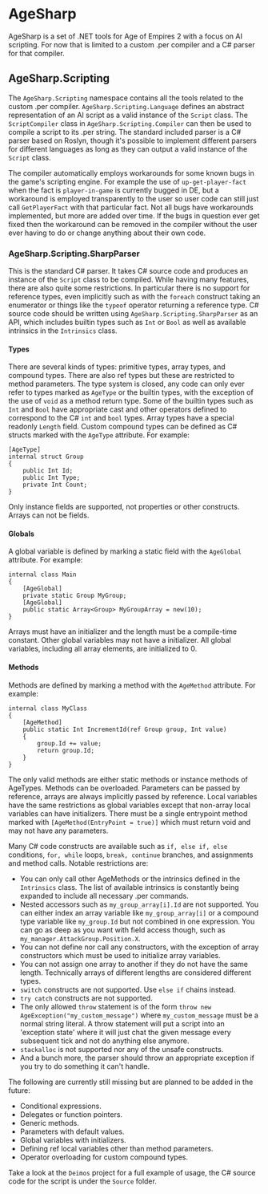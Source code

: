 # AgeSharp

AgeSharp is a set of .NET tools for Age of Empires 2 with a focus on AI scripting. For now that is limited to a custom .per compiler and a C# parser for that compiler.

## AgeSharp.Scripting

The ```AgeSharp.Scripting``` namespace contains all the tools related to the custom .per compiler. ```AgeSharp.Scripting.Language``` defines an abstract representation of an AI script as a valid instance of the ```Script``` class. The ```ScriptCompiler``` class in ```AgeSharp.Scripting.Compiler``` can then be used to compile a script to its .per string. The standard included parser is a C# parser based on Roslyn, though it's possible to implement different parsers for different languages as long as they can output a valid instance of the ```Script``` class.

The compiler automatically employs workarounds for some known bugs in the game's scripting engine. For example the use of ```up-get-player-fact``` when the fact is ```player-in-game``` is currently bugged in DE, but a workaround is employed transparently to the user so user code can still just call ```GetPlayerFact``` with that particular fact. Not all bugs have workarounds implemented, but more are added over time. If the bugs in question ever get fixed then the workaround can be removed in the compiler without the user ever having to do or change anything about their own code.

### AgeSharp.Scripting.SharpParser

This is the standard C# parser. It takes C# source code and produces an instance of the ```Script``` class to be compiled. While having many features, there are also quite some restrictions. In particular there is no support for reference types, even implicitly such as with the ```foreach``` construct taking an enumerator or things like the ```typeof``` operator returning a reference type. C# source code should be written using ```AgeSharp.Scripting.SharpParser``` as an API, which includes builtin types such as ```Int``` or ```Bool``` as well as available intrinsics in the ```Intrinsics``` class.

#### Types

There are several kinds of types: primitive types, array types, and compound types. There are also ref types but these are restricted to method parameters. The type system is closed, any code can only ever refer to types marked as ```AgeType``` or the builtin types, with the exception of the use of ```void``` as a method return type. Some of the builtin types such as ```Int``` and ```Bool``` have appropriate cast and other operators defined to correspond to the C# ```int``` and ```bool``` types. Array types have a special readonly ```Length``` field. Custom compound types can be defined as C# structs marked with the ```AgeType``` attribute. For example:

```
[AgeType]
internal struct Group
{
    public Int Id;
    public Int Type;
    private Int Count;
}
```

Only instance fields are supported, not properties or other constructs. Arrays can not be fields. 

#### Globals

A global variable is defined by marking a static field with the ```AgeGlobal``` attribute. For example:

```
internal class Main
{
	[AgeGlobal]
	private static Group MyGroup;
	[AgeGlobal]
	public static Array<Group> MyGroupArray = new(10);
}
```

Arrays must have an initializer and the length must be a compile-time constant. Other global variables may not have a initializer. All global variables, including all array elements, are initialized to 0.

#### Methods

Methods are defined by marking a method with the ```AgeMethod``` attribute. For example:

```
internal class MyClass
{
	[AgeMethod]
	public static Int IncrementId(ref Group group, Int value)
	{
		group.Id += value;
		return group.Id;
	}
}
```

The only valid methods are either static methods or instance methods of AgeTypes. Methods can be overloaded. Parameters can be passed by reference, arrays are always implicitly passed by reference. Local variables have the same restrictions as global variables except that non-array local variables can have initializers. There must be a single entrypoint method marked with ```[AgeMethod(EntryPoint = true)]``` which must return void and may not have any parameters.

Many C# code constructs are available such as ```if, else if, else``` conditions, ```for, while``` loops, ```break, continue``` branches, and assignments and method calls. Notable restrictions are:
+ You can only call other AgeMethods or the intrinsics defined in the ```Intrinsics``` class. The list of available intrinsics is constantly being expanded to include all necessary .per commands.
+ Nested accessors such as ```my_group_array[i].Id``` are not supported. You can either index an array variable like ```my_group_array[i]``` or a compound type variable like ```my_group.Id``` but not combined in one expression. You can go as deep as you want with field access though, such as ```my_manager.AttackGroup.Position.X```.
+ You can not define nor call any constructors, with the exception of array constructors which must be used to initialize array variables.
+ You can not assign one array to another if they do not have the same length. Technically arrays of different lengths are considered different types.
+ ```switch``` constructs are not supported. Use ```else if``` chains instead.
+ ```try catch``` constructs are not supported.
+ The only allowed ```throw``` statement is of the form ```throw new AgeException("my_custom_message")``` where ```my_custom_message``` must be a normal string literal. A throw statement will put a script into an 'exception state' where it will just chat the given message every subsequent tick and not do anything else anymore.
+ ```stackalloc``` is not supported nor any of the unsafe constructs.
+ And a bunch more, the parser should throw an appropriate exception if you try to do something it can't handle.

The following are currently still missing but are planned to be added in the future:
+ Conditional expressions.
+ Delegates or function pointers.
+ Generic methods.
+ Parameters with default values.
+ Global variables with initializers.
+ Defining ref local variables other than method parameters.
+ Operator overloading for custom compound types.

Take a look at the ```Deimos``` project for a full example of usage, the C# source code for the script is under the ```Source``` folder.